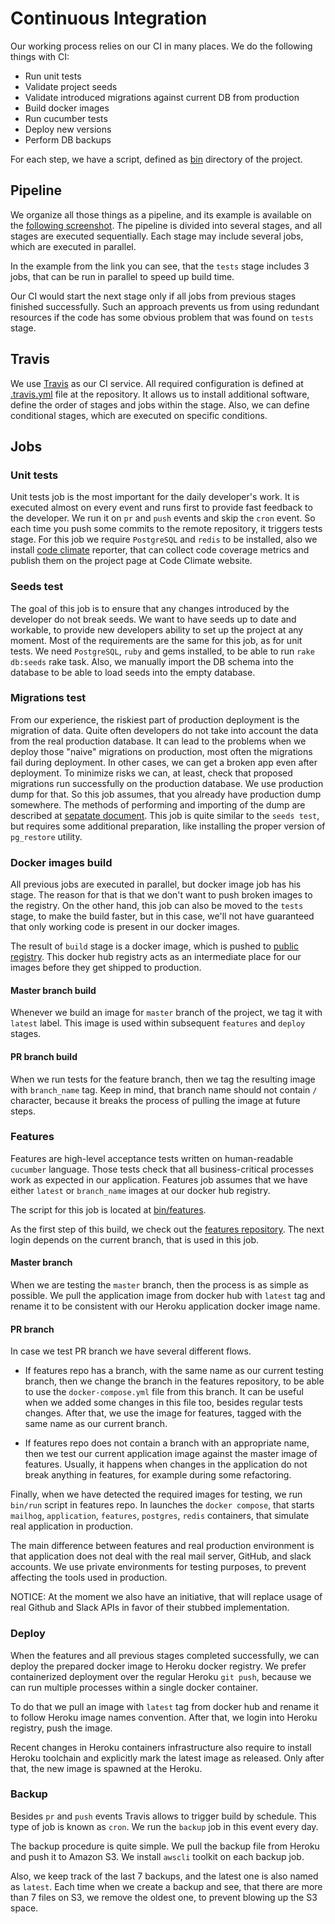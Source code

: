 # Continuous Integration

Our working process relies on our CI in many places. We do the following things with CI:

* Run unit tests
* Validate project seeds
* Validate introduced migrations against current DB from production
* Build docker images
* Run cucumber tests
* Deploy new versions
* Perform DB backups

For each step, we have a script, defined as [bin](https://github.com/symbiod/symbiod/tree/master/bin) directory of the project.

## Pipeline

We organize all those things as a pipeline, and its example is available on the [following screenshot](https://monosnap.com/file/0gPd5iAHuewAi36xExMCFGHs6nZPj6).
The pipeline is divided into several stages, and all stages are executed sequentially. Each stage may include several jobs, which are executed in parallel.

In the example from the link you can see, that the `tests` stage includes 3 jobs, that can be run in parallel to speed up build time.

Our CI would start the next stage only if all jobs from previous stages finished successfully.
Such an approach prevents us from using redundant resources if the code has some obvious problem that was found on `tests` stage.

## Travis

We use [Travis](https://travis-ci.org/symbiod/symbiod) as our CI service.
All required configuration is defined at [.travis.yml](https://github.com/symbiod/symbiod/blob/master/.travis.yml) file at the repository.
It allows us to install additional software, define the order of stages and jobs within the stage.
Also, we can define conditional stages, which are executed on specific conditions.

## Jobs

### Unit tests

Unit tests job is the most important for the daily developer's work.
It is executed almost on every event and runs first to provide fast feedback to the developer.
We run it on `pr` and `push` events and skip the `cron` event.
So each time you push some commits to the remote repository, it triggers tests stage.
For this job we require `PostgreSQL` and `redis` to be installed, also we install [code climate](https://codeclimate.com/github/symbiod/symbiod) reporter,
that can collect code coverage metrics and publish them on the project page at Code Climate website.

### Seeds test

The goal of this job is to ensure that any changes introduced by the developer do not break seeds.
We want to have seeds up to date and workable, to provide new developers ability to set up the project at any moment.
Most of the requirements are the same for this job, as for unit tests.
We need `PostgreSQL`, `ruby` and gems installed, to be able to run `rake db:seeds` rake task.
Also, we manually import the DB schema into the database to be able to load seeds into the empty database.

### Migrations test

From our experience, the riskiest part of production deployment is the migration of data.
Quite often developers do not take into account the data from the real production database.
It can lead to the problems when we deploy those "naive" migrations on production, most often the migrations fail during deployment.
In other cases, we can get a broken app even after deployment.
To minimize risks we can, at least, check that proposed migrations run successfully on the production database.
We use production dump for that. So this job assumes, that you already have production dump somewhere.
The methods of performing and importing of the dump are described at [sepatate document](https://github.com/symbiod/symbiod/blob/master/docs/db_dumps.md).
This job is quite similar to the `seeds test`, but requires some additional preparation, like installing the proper version of `pg_restore` utility.

### Docker images build

All previous jobs are executed in parallel, but docker image job has his stage.
The reason for that is that we don't want to push broken images to the registry.
On the other hand, this job can also be moved to the `tests` stage, to make the build faster, but in this case, we'll not have guaranteed that only working code is present in our docker images.

The result of `build` stage is a docker image, which is pushed to [public registry](https://hub.docker.com/u/symbiod/).
This docker hub registry acts as an intermediate place for our images before they get shipped to production.

#### Master branch build

Whenever we build an image for `master` branch of the project, we tag it with `latest` label.
This image is used within subsequent `features` and `deploy` stages.

#### PR branch build

When we run tests for the feature branch, then we tag the resulting image with `branch_name` tag.
Keep in mind, that branch name should not contain `/` character, because it breaks the process of pulling the image at future steps.

### Features

Features are high-level acceptance tests written on human-readable `cucumber` language.
Those tests check that all business-critical processes work as expected in our application.
Features job assumes that we have either `latest` or `branch_name` images at our docker hub registry.

The script for this job is located at [bin/features](https://github.com/symbiod/symbiod/blob/master/bin/travis-features).

As the first step of this build, we check out the [features repository](https://github.com/symbiod/symbiod-features).
The next login depends on the current branch, that is used in this job.

#### Master branch

When we are testing the `master` branch, then the process is as simple as possible.
We pull the application image from docker hub with `latest` tag and rename it to be consistent with our Heroku application docker image name.

#### PR branch

In case we test PR branch we have several different flows.

* If features repo has a branch, with the same name as our current testing branch, then we change the branch in the features repository, to be able to use
the `docker-compose.yml` file from this branch.
It can be useful when we added some changes in this file too, besides regular tests changes.
After that, we use the image for features, tagged with the same name as our current branch.

* If features repo does not contain a branch with an appropriate name, then we test our current application image against the master image of features.
Usually, it happens when changes in the application do not break anything in features, for example during some refactoring.

Finally, when we have detected the required images for testing, we run `bin/run` script in features repo.
In launches the `docker compose`, that starts `mailhog`, `application`, `features`, `postgres`, `redis` containers, that simulate real application in production.

The main difference between features and real production environment is that application does not deal with the real mail server, GitHub, and slack accounts.
We use private environments for testing purposes, to prevent affecting the tools used in production.

NOTICE: At the moment we also have an initiative, that will replace usage of real Github and Slack APIs in favor of their stubbed implementation.


### Deploy

When the features and all previous stages completed successfully, we can deploy the prepared docker image to Heroku docker registry.
We prefer containerized deployment over the regular Heroku `git push`, because we can run multiple processes within a single docker container.

To do that we pull an image with `latest` tag from docker hub and rename it to follow Heroku image names convention.
After that, we login into Heroku registry, push the image.

Recent changes in Heroku containers infrastructure also require to install Heroku toolchain and explicitly mark the latest image as released.
Only after that, the new image is spawned at the Heroku.

### Backup

Besides `pr` and `push` events Travis allows to trigger build by schedule. This type of job is known as `cron`.
We run the `backup` job in this event every day.

The backup procedure is quite simple.
We pull the backup file from Heroku and push it to Amazon S3. We install `awscli` toolkit on each backup job.

Also, we keep track of the last 7 backups, and the latest one is also named as `latest`.
Each time when we create a backup and see, that there are more than 7 files on S3, we remove the oldest one, to prevent blowing up the S3 space.
